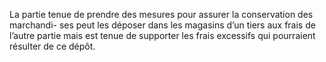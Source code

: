 La partie tenue de prendre des mesures pour assurer la conservation des marchandi-
ses peut les déposer dans les magasins d’un tiers aux frais de l’autre partie mais est tenue de
supporter les frais excessifs qui pourraient résulter de ce dépôt.